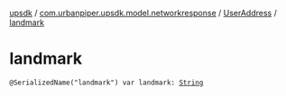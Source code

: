 [upsdk](../../index.md) / [com.urbanpiper.upsdk.model.networkresponse](../index.md) / [UserAddress](index.md) / [landmark](./landmark.md)

# landmark

`@SerializedName("landmark") var landmark: `[`String`](https://kotlinlang.org/api/latest/jvm/stdlib/kotlin/-string/index.html)